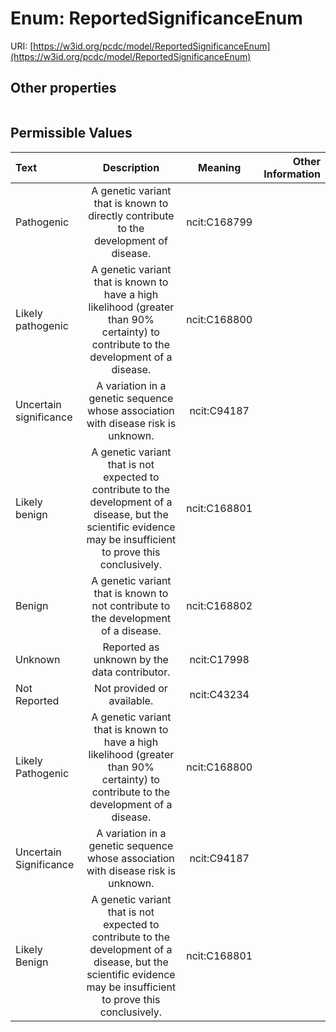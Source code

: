 
# Enum: ReportedSignificanceEnum




URI: [https://w3id.org/pcdc/model/ReportedSignificanceEnum](https://w3id.org/pcdc/model/ReportedSignificanceEnum)


## Other properties

|  |  |  |
| --- | --- | --- |

## Permissible Values

| Text | Description | Meaning | Other Information |
| :--- | :---: | :---: | ---: |
| Pathogenic | A genetic variant that is known to directly contribute to the development of disease. | ncit:C168799 |  |
| Likely pathogenic | A genetic variant that is known to have a high likelihood (greater than 90% certainty) to contribute to the development of a disease. | ncit:C168800 |  |
| Uncertain significance | A variation in a genetic sequence whose association with disease risk is unknown. | ncit:C94187 |  |
| Likely benign | A genetic variant that is not expected to contribute to the development of a disease, but the scientific evidence may be insufficient to prove this conclusively. | ncit:C168801 |  |
| Benign | A genetic variant that is known to not contribute to the development of a disease. | ncit:C168802 |  |
| Unknown | Reported as unknown by the data contributor. | ncit:C17998 |  |
| Not Reported | Not provided or available. | ncit:C43234 |  |
| Likely Pathogenic | A genetic variant that is known to have a high likelihood (greater than 90% certainty) to contribute to the development of a disease. | ncit:C168800 |  |
| Uncertain Significance | A variation in a genetic sequence whose association with disease risk is unknown. | ncit:C94187 |  |
| Likely Benign | A genetic variant that is not expected to contribute to the development of a disease, but the scientific evidence may be insufficient to prove this conclusively. | ncit:C168801 |  |

